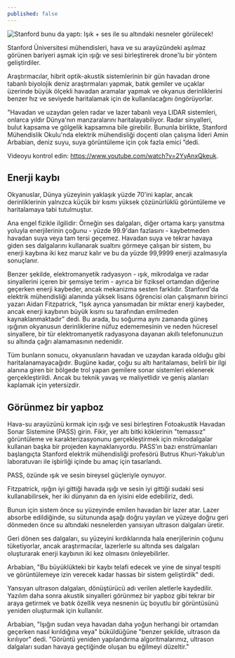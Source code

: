 ```yaml
---
published: false
---
```

![Stanford bunu da yaptı: Işık + ses ile su altındaki nesneler görülecek!](https://static.bitscientist.com/100/conversions/engineers-combine-light-and-sound-to-see-underwater-main-lg.jpg?v=1606773290)

Stanford Üniversitesi mühendisleri, hava ve su arayüzündeki aşılmaz görünen bariyeri aşmak için ışığı ve sesi birleştirerek drone'lu bir yöntem geliştirdiler.

Araştırmacılar, hibrit optik-akustik sistemlerinin bir gün havadan drone tabanlı biyolojik deniz araştırmaları yapmak, batık gemiler ve uçaklar üzerinde büyük ölçekli havadan aramalar yapmak ve okyanus derinliklerini benzer hız ve seviyede haritalamak için de kullanılacağını öngörüyorlar.

"Havadan ve uzaydan gelen radar ve lazer tabanlı veya LIDAR sistemleri, onlarca yıldır Dünya'nın manzaralarını haritalayabiliyor. Radar sinyalleri, bulut kapsama ve gölgelik kapsamına bile girebilir. Bununla birlikte, Stanford Mühendislik Okulu'nda elektrik mühendisliği doçenti olan çalışma lideri Amin Arbabian, deniz suyu, suya görüntüleme için çok fazla emici ”dedi.

Videoyu kontrol edin: https://www.youtube.com/watch?v=2YyAnxQkeuk.

Enerji kaybı
-
Okyanuslar, Dünya yüzeyinin yaklaşık yüzde 70'ini kaplar, ancak derinliklerinin yalnızca küçük bir kısmı yüksek çözünürlüklü görüntüleme ve haritalamaya tabi tutulmuştur.

Ana engel fizikle ilgilidir: Örneğin ses dalgaları, diğer ortama karşı yansıtma yoluyla enerjilerinin çoğunu - yüzde 99.9'dan fazlasını - kaybetmeden havadan suya veya tam tersi geçemez. Havadan suya ve tekrar havaya giden ses dalgalarını kullanarak sualtını görmeye çalışan bir sistem, bu enerji kaybına iki kez maruz kalır ve bu da yüzde 99,9999 enerji azalmasıyla sonuçlanır.

Benzer şekilde, elektromanyetik radyasyon - ışık, mikrodalga ve radar sinyallerini içeren bir şemsiye terim - ayrıca bir fiziksel ortamdan diğerine geçerken enerji kaybeder, ancak mekanizma sesten farklıdır. Stanford'da elektrik mühendisliği alanında yüksek lisans öğrencisi olan çalışmanın birinci yazarı Aidan Fitzpatrick, “Işık ayrıca yansımadan bir miktar enerji kaybeder, ancak enerji kaybının büyük kısmı su tarafından emilmeden kaynaklanmaktadır” dedi. Bu arada, bu soğurma aynı zamanda güneş ışığının okyanusun derinliklerine nüfuz edememesinin ve neden hücresel sinyallere, bir tür elektromanyetik radyasyona dayanan akıllı telefonunuzun su altında çağrı alamamasının nedenidir.

Tüm bunların sonucu, okyanusların havadan ve uzaydan karada olduğu gibi haritalanamayacağıdır. Bugüne kadar, çoğu su altı haritalaması, belirli bir ilgi alanına giren bir bölgede trol yapan gemilere sonar sistemleri eklenerek gerçekleştirildi. Ancak bu teknik yavaş ve maliyetlidir ve geniş alanları kaplamak için yetersizdir.

Görünmez bir yapboz
-
Hava-su arayüzünü kırmak için ışığı ve sesi birleştiren Fotoakustik Havadan Sonar Sistemine (PASS) girin. Fikir, yer altı bitki köklerinin "temassız" görüntüleme ve karakterizasyonunu gerçekleştirmek için mikrodalgalar kullanan başka bir projeden kaynaklanıyordu. PASS’ın bazı enstrümanları başlangıçta Stanford elektrik mühendisliği profesörü Butrus Khuri-Yakub’un laboratuvarı ile işbirliği içinde bu amaç için tasarlandı.

PASS, özünde ışık ve sesin bireysel güçleriyle oynuyor.

Fitzpatrick, ışığın iyi gittiği havada ışığı ve sesin iyi gittiği sudaki sesi kullanabilirsek, her iki dünyanın da en iyisini elde edebiliriz, dedi.

Bunun için sistem önce su yüzeyinde emilen havadan bir lazer atar. Lazer absorbe edildiğinde, su sütununda aşağı doğru yayılan ve yüzeye doğru geri dönmeden önce su altındaki nesnelerden yansıyan ultrason dalgaları üretir.

Geri dönen ses dalgaları, su yüzeyini kırdıklarında hala enerjilerinin çoğunu tüketiyorlar, ancak araştırmacılar, lazerlerle su altında ses dalgaları oluşturarak enerji kaybının iki kez olmasını önleyebilirler.

Arbabian, "Bu büyüklükteki bir kaybı telafi edecek ve yine de sinyal tespiti ve görüntülemeye izin verecek kadar hassas bir sistem geliştirdik" dedi.

Yansıyan ultrason dalgaları, dönüştürücü adı verilen aletlerle kaydedilir. Yazılım daha sonra akustik sinyalleri görünmez bir yapboz gibi tekrar bir araya getirmek ve batık özellik veya nesnenin üç boyutlu bir görüntüsünü yeniden oluşturmak için kullanılır.

Arbabian, "Işığın sudan veya havadan daha yoğun herhangi bir ortamdan geçerken nasıl kırıldığına veya" büküldüğüne "benzer şekilde, ultrason da kırılıyor" dedi. "Görüntü yeniden yapılandırma algoritmalarımız, ultrason dalgaları sudan havaya geçtiğinde oluşan bu eğilmeyi düzeltir."